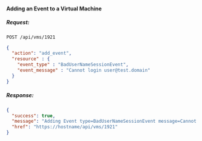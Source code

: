 #### Adding an Event to a Virtual Machine

##### Request:

    POST /api/vms/1921

``` json
{
  "action": "add_event",
  "resource" : {
    "event_type" : "BadUserNameSessionEvent",
    "event_message" : "Cannot login user@test.domain"
  }
}
```

##### Response:

``` json
{
  "success": true,
  "message": "Adding Event type=BadUserNameSessionEvent message=Cannot login user@test.domain",
  "href": "https://hostname/api/vms/1921"
}
```

